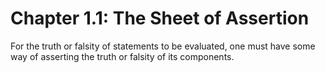 # Chapter 1.1: The Sheet of Assertion

For the truth or falsity of statements to be evaluated, one must have some way of asserting the truth or falsity of its components.
